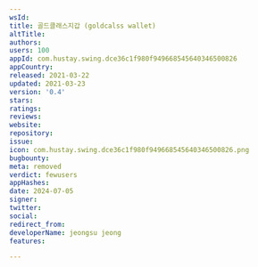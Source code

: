 ```yaml
---
wsId: 
title: 골드클래스지갑 (goldcalss wallet)
altTitle: 
authors: 
users: 100
appId: com.hustay.swing.dce36c1f980f949668545640346500826
appCountry: 
released: 2021-03-22
updated: 2021-03-23
version: '0.4'
stars: 
ratings: 
reviews: 
website: 
repository: 
issue: 
icon: com.hustay.swing.dce36c1f980f949668545640346500826.png
bugbounty: 
meta: removed
verdict: fewusers
appHashes: 
date: 2024-07-05
signer: 
twitter: 
social: 
redirect_from: 
developerName: jeongsu jeong
features: 

---
```


